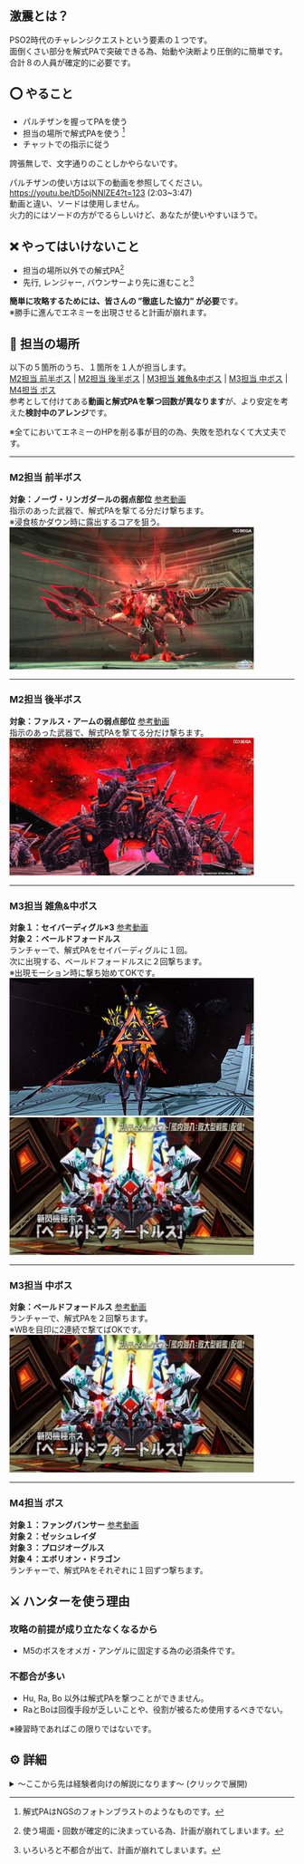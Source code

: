## 激震とは？
PSO2時代のチャレンジクエストという要素の１つです。  
面倒くさい部分を解式PAで突破できる為、始動や決断より圧倒的に簡単です。  
合計８の人員が確定的に必要です。  

## ⭕️ やること
- パルチザンを握ってPAを使う
- 担当の場所で解式PAを使う [^解式PA]
- チャットでの指示に従う

誇張無しで、文字通りのことしかやらないです。  

パルチザンの使い方は以下の動画を参照してください。  
<https://youtu.be/tD5ojNNlZE4?t=123> (2:03~3:47)  
動画と違い、ソードは使用しません。  
火力的にはソードの方がでるらしいけど、あなたが使いやすいほうで。  

## ❌ やってはいけないこと
- 担当の場所以外での解式PA[^解式PA禁止]
- 先行, レンジャー, バウンサーより先に進むこと[^先行禁止]

**簡単に攻略するためには、皆さんの ”徹底した協力” が必要**です。  
※勝手に進んでエネミーを出現させると計画が崩れます。  

## 📌 担当の場所
以下の５箇所のうち、１箇所を１人が担当します。  
[M2担当 前半ボス](#m2担当-前半ボス) | [M2担当 後半ボス](#m2担当-後半ボス) | [M3担当 雑魚&中ボス](#m3担当-雑魚中ボス) | [M3担当 中ボス](#m3担当-中ボス) | [M4担当 ボス](#m4担当-ボス)  
参考として付けてある**動画と解式PAを撃つ回数が異なります**が、より安定を考えた**検討中のアレンジ**です。  

※全てにおいてエネミーのHPを削る事が目的の為、失敗を恐れなくて大丈夫です。  
___
### M2担当 前半ボス
**対象：ノーヴ・リンガダールの弱点部位** [参考動画](https://youtu.be/mp2ldKfqfYY?t=343)  
指示のあった武器で、解式PAを撃てる分だけ撃ちます。   
※浸食核かダウン時に露出するコアを狙う。  
![ノーヴ・リンガダール](img/m2before.jpg)  
___
### M2担当 後半ボス
**対象：ファルス・アームの弱点部位** [参考動画](https://youtu.be/mp2ldKfqfYY?t=442)  
指示のあった武器で、解式PAを撃てる分だけ撃ちます。  
![ファルス・アーム](img/m2after.jpg)  
___
### M3担当 雑魚&中ボス
**対象１：セイバーディグル×3** [参考動画](https://youtu.be/mp2ldKfqfYY?t=542)  
**対象２：ベールドフォードルス**  
ランチャーで、解式PAをセイバーディグルに１回。  
次に出現する、ベールドフォードルスに２回撃ちます。  
※出現モーション時に撃ち始めてOKです。  
![セイバーディグル](img/m3mob.jpg)  
![ベールドフォードルス](img/m3boss.jpg)  
___
### M3担当 中ボス
**対象：ベールドフォードルス** [参考動画](https://youtu.be/mp2ldKfqfYY?t=542)  
ランチャーで、解式PAを２回撃ちます。  
※WBを目印に2連続で撃てばOKです。  
![ベールドフォードルス](img/m3boss.jpg)  
___
### M4担当 ボス
**対象１：ファングバンサー** [参考動画](https://youtu.be/mp2ldKfqfYY?t=631)  
**対象２：ゼッシュレイダ**  
**対象３：プロジオーグルス**  
**対象４：エボリオン・ドラゴン**  
ランチャーで、解式PAをそれぞれに１回ずつ撃ちます。  

## ⚔ ハンターを使う理由
### 攻略の前提が成り立たなくなるから
- M5のボスをオメガ・アンゲルに固定する為の必須条件です。
### 不都合が多い
- Hu, Ra, Bo 以外は解式PAを撃つことができません。  
- RaとBoは回復手段が乏しいことや、役割が被るため使用するべきでない。 

※練習時であればこの限りではないです。

## ⚙ 詳細
<details>
<summary>～ここから先は経験者向けの解説になります～ (クリックで展開)</summary>
  
> いろいろ書いてますが、検討段階の部分がところどころあります。  
> 何回か挑戦して、先行, Ra, Boだけで攻略における重要部分を確定させたい。  
> 運要素が絡むM2は特に何とかしたいです。  
  
## ドロップに左右されない解式PA

### ◾ 先行 合計消費ストック: 8
**M2** 消費ストック: 2\~4  
・TP後 → エルスクード  
・毒縄跳び後 → ディゾルセイバー  
> 確殺を考えるとランチャーかジェットブーツ推奨  
> ジェットブーツの方法を確立させると、Hu(一般)の武器渡しが楽になっていいかも  
> ただ、ファルスアーム前までBoが暇になっちゃう(※要相談)  
> 銃座やってもらうか？→やってもらってる間に置く  
___
**M3** 消費ストック: 1\~2  
・カタパルト前 → ラピドギルナス+α  
> M3以降はバレットボウを使用する。  
> なお、ストック2あるなら、その後の出現エネミーにも撃ってもよい  
___
**M4** 消費ストック: 2  
・ギグル・グンネガム撃破後 → ジャーマグルス  
・ジャーマグルス撃破後 → エンポリオン・ドラゴン + エンペラッピー  
> ちょっと攻撃したらカタパルト解放ガン待ちしたほうがいいかもです。  
___
**M5** 消費ストック: all  
・開始後 → オメガ・アンゲル
> ストックが余ってれば
___
...
### ◾ レンジャー 合計消費ストック: 6
**M2** 消費ストック: 2  
・TP前 → ユグルドラーダ  
> Boからジェットブーツ借ります
___
**M3** 消費ストック: 0\~1  
・カタパルト前 → ブレードディンゲール
> 先行が撃つならそっちにまかせていい  
___
**M4** 消費ストック: 2  
・自由 → 時間かかりそうなエネミーに対して
> 直感に任せる  
___
**M5** 消費ストック: all 
・開始後 → オメガ・アンゲル
> WB撃ったあとに1発入れる想定
___
...
### ◾ バウンサー 合計消費ストック: 6
**M2** 消費ストック: 2  
・TP前 → ヒュードアズール  
> おそらく倒せてしまう方が珍しい？  
___
**M3** 消費ストック: 2  
・カタパルト先 → セイバーディグル   
> ベールドフォードルスの出現モーションのタイミングで派生させると、そっちにもワンチャンダメージ入りそう  
___
**M5** 消費ストック: 2  
・開始後 → オメガ・アンゲル  
> 吸い込み攻撃があるので、派生させない方がいい  
___

  
## M2の解式PA順序
武器交換の回数を極力減らしたい  
先行の解式PAはM3突入時点で2欲しい  
溜まりやすいという文句を信じるしかない  
### TP前
- Ra -> ユグルドラーダ  
殲滅が終わったら、M2担当前半に武器を渡す  
  
- Bo -> ヒュードアズール  
- Hu(一般) -> ノーヴ・リンガダール  
討伐が終わったらTP前に、Hu(先行)に武器をわたす  
  
## TP後
- Hu(先行) -> エルスクード  
- Hu(先行) -> ディゾルセイバー  
ファルスアーム前に、Hu(一般)に武器をわたす  
- Hu(一般) -> ファルス・アーム
  
## 解式PAのストック数
ジャガさんの動画を基準に考える  

[参考：解式PAゲージの蓄積条件](http://blog.livedoor.jp/swanday/archives/80912078.html)  
とにかく殴ってダメージいっぱい出せば出すほど溜まる  
### M2 TP突入前
Hu -> ストック4は絶対に溜まる  
Ra&Bo -> ストック3  

<例外 Bo靴>
Ra -> ユグルドラーダ  
Bo -> ヒュードアズール  
Hu -> エルスクード+ディゾルセイバー  

### IA1 突入時点
Hu -> ストック4\~6  
Ra&Bo -> ストック3\~4  

### M3 最初のポイントの殲滅後
Hu -> ストック5以上 (ほぼ確定)  
Ra&Bo -> ストック4 (ほぼ確定)  
  
<例外>
Hu -> ラピドギルナス+α  
Ra -> ブレードディンゲール  
Bo -> ベールドフォードルス  
  
この時点で全員解式0だと思われる。
  
### M4 ゼッシュレイダの辺り
Hu -> ストック6  
Ra&Bo -> ストック5  
  
### M4 プロジオーグルスの辺り
Hu -> ストック7(上限は6)  
Ra&Bo -> ストック5  
  
### M4 エボリオン・ドラゴンの辺り
Hu -> ストック8(上限は6)  
Ra&Bo -> ストック6  
  
##激震全体を通して
Huは8, Raは6のストックを溜められると考えるといいか？  
  
## 解式PAの消費ストック
M1で以下4つのいずれも出なかった場合はリセットしていいかも  
参加メンバーが激震に慣れてきたらそのまま続けても可  
|武器名|消費ゲージ|系統|
|-|-|-|
|ランチャー|1|座標|
|バレットボウ|1|範囲|
|ジェットブーツ|2|範囲|
|ツインマシンガン|2|座標|

ソードとナックルは重すぎるから、使わないほうがいい  
いや使わないでくれ  

Huの解式の難易度(主観は M3雑 ≒ M3中 ＞ M2前 ＞ M2後 ＞ M4  
M3は死人が出る可能性あるので、Boが追加で解式撃ってほしい  
  
### バレットボウ
移動入力なし -> 単体攻撃  
移動入力あり -> 範囲攻撃  
どちらも発動からダメージ発生まで時間があるので、気持ち早めに撃つと良し。  
TP先のエルスクードは攻撃が間に合うか、倒せるかわかりません。  
[参考動画](https://youtu.be/wmfYHQxjCf0?t=110)

### ツインマシンガン
座標攻撃だが、モーションが長く火力低めらしい。  
TP先のエルスクードを倒せるか怪しい、リセットも一考。  
[参考動画](https://youtu.be/ptY-ZVyQIW8?t=96)

### ジェットブーツ
派生なし -> 範囲攻撃    
派生あり -> 単体攻撃  
ランチャーか弓が落ちなかった場合の保険。  
TP先のエルスクードも倒せる。(検証済み)  
[参考動画](https://youtu.be/wYwxEQQTcaM)  

## 先行の役割  
ウォークライ使うのでハンターがいい  
### M2 TP後
- 移動 -> Raの次
- 解式PA -> エルスクード [参考動画](https://youtu.be/mp2ldKfqfYY?t=368)
- 先行+ウォークライ -> ディゾルセイバー+オルカーバ  
> ダメージ発生までのディレイを考えて、出現モーションが見えたら撃ち始めてOK  
> 解式PAを撃ってる人がオルカーバの爆撃でやられる危険性がある  
> ベイゼ前は Hu(先行), Ra(解式)でいくとよい  

### M3
- 解式PA -> ラピドギルナス+α [参考動画](https://youtu.be/mp2ldKfqfYY?t=530)
- 解式PA -> ブレードディンゲール
- 先行+ウォークライ -> ディゾルセイバー [参考動画](https://youtu.be/mp2ldKfqfYY?t=542)
> ウォークライ -> チャージPA -> ステップ で生き残れるか？  

### M4
- 解式PA -> ジャーマグルス [参考動画](https://youtu.be/mp2ldKfqfYY?t=678)
- 解式PA -> エンポリオン・ドラゴン+エンペラッピー
> エンポリオン・ドラゴンは顔に接近して、肩越しで尻尾を狙うイメージ  
> 最悪壊せなくても、Raが解式撃って壊します。

## レンジャーの役割
WB撃つ、M3以降は解式PA足りなそうなところのバックアップ  
  
### 解式PAタイミング一覧(仮)
M2 TP前 -> ユグルドラーダ  
M3 カタパルト前 -> ベールドフォードルス  
M5 -> オメガ・アンゲル  
全部ジェットブーツで撃つ
  
  
### M2 TP前
- 解式PA -> ユグルドラーダ
> 要検討、ここで使わないならディゾルセイバーに回せる

### M2 TP後
- 移動 -> 先行より "先"、ヘイト回収 [参考動画](https://youtu.be/mp2ldKfqfYY?t=368)
- ウィークバレット -> エルスクード
- 寄り道 -> VR, マイル回収
- 1収束サテカノ -> ラディルーゴ
- 解式PA -> ディゾルセイバー [参考動画](https://youtu.be/mp2ldKfqfYY?t=420)
- 寄り道 -> ラッピー討伐
> ちゃんとヘイト引けるかは検証必須  
> 2収束サテカノだとノックバックしてしまうので注意

### M3
- グラビティボム -> ディゾルセイバー
- ウィークバレット -> ベールドフォードルス
> ここのグラビティボムとウィークバレットは肩越しで撃ったほうが良さげ

### M4
- 解式PA -> 撃破に時間がかかりそうな場合

## バウンサーの役割
いつもありがとうございます  
集敵、範囲解式PA様様  
  
### 解式PAタイミング一覧(仮)
M2 TP前 -> ヒュードアズール  
M3 カタパルト先 -> ブレードディンゲール  
M5 -> オメガ・アンゲル  
全部ジェットブーツで撃つ
  
### M2 TP前
- 解式PA -> ヒュードアズール

### M2 TP後
- 移動 -> 左右砲台の破壊
- 銃座 -> ベイゼ破壊+残りのエネミー

### M3
- 寄り道 -> ラッピー討伐
- 解式PA -> ベールドフォードルス
> M3担当の人たちと一緒に撃ってほしい  
> モーション長いので雑魚出現で使って、中ボス出現時に派生？

### M4
- 寄り道 -> ラッピー討伐
- 解式PA -> ゲージが４以上であれば撃って良い

## M2のエルスクード
理論値に届かなくなるので、必ず倒したい。  
解式PA中は無敵ではないため、撃つ人はヘイト役の後に突入する。  
WBの装填数を1にしてエルスクードに撃ったのち、通常攻撃で他のヘイトを取る  
Ra(先行), Hu(解式)の順かなぁ  
### ランチャーかバレットボウが落ちた場合
通常通りの方法で。  
バレットボウなら移動入力なしで撃つ。  
  
## M3のベールドフォードルス
目安はランチャーの解式4回らしい。  
M3担当2人とBoの解式でゴリ押ししたい。  
ランチャー3発+ジェットブーツ派生1発+(足りなければRaが追加で解式)
  
### 落ちなかった場合
ジェットブーツの解式PAで代用。  
最終弾の前に武器アクションで派生すると倒せる。  
M2開始時点でリセットもぜんぜんアリ。  

## 激震のギミック
### ラッピー
早めに倒さないと消えてしまう。(らしい？)  
地味に硬い。

### アンロックスイッチ
ラッシュ構成の理論値激震であるなら、押す必要ない。  
ただ、押しても特に不都合はない。  

### テレポーター
誰か１人が入ると時間制限のトライアルが発生する。  
準備ができるまで入らせてはいけない。  

### M3のカタパルト
飛ぶだけならOK、１歩でも前に出たらエネミーが出現する。  
早めに待機指示を出すべき。  

</details>
 
[^解式PA]: 解式PAはNGSのフォトンブラストのようなものです。  
[^解式PA禁止]: 使う場面・回数が確定的に決まっている為、計画が崩れてしまいます。  
[^先行禁止]: いろいろと不都合が出て、計画が崩れてしまいます。  
